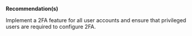 **Recommendation(s)**

Implement a 2FA feature for all user accounts and ensure that privileged users are required to configure 2FA.